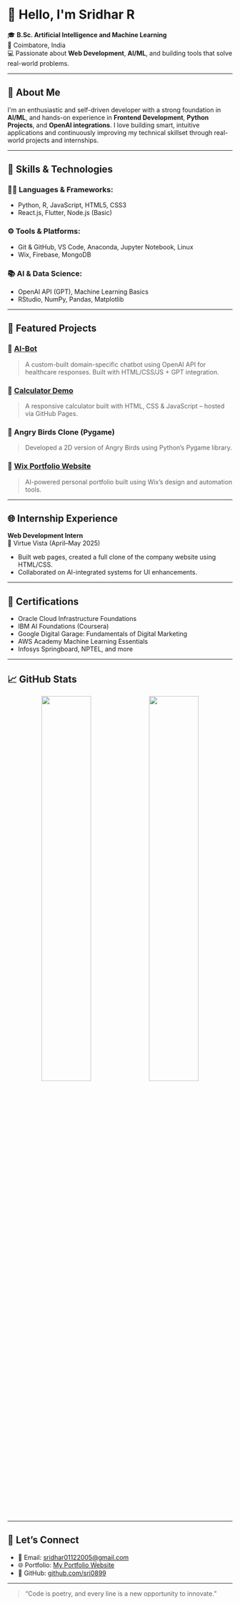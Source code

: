 # 👋 Hello, I'm Sridhar R

🎓 **B.Sc. Artificial Intelligence and Machine Learning**  
📍 Coimbatore, India  
💻 Passionate about **Web Development**, **AI/ML**, and building tools that solve real-world problems.

---

## 🚀 About Me

I'm an enthusiastic and self-driven developer with a strong foundation in **AI/ML**, and hands-on experience in **Frontend Development**, **Python Projects**, and **OpenAI integrations**. I love building smart, intuitive applications and continuously improving my technical skillset through real-world projects and internships.

---

## 🧠 Skills & Technologies

### 👨‍💻 Languages & Frameworks:
- Python, R, JavaScript, HTML5, CSS3
- React.js, Flutter, Node.js (Basic)

### ⚙️ Tools & Platforms:
- Git & GitHub, VS Code, Anaconda, Jupyter Notebook, Linux
- Wix, Firebase, MongoDB

### 📚 AI & Data Science:
- OpenAI API (GPT), Machine Learning Basics
- RStudio, NumPy, Pandas, Matplotlib

---

## 💼 Featured Projects

### 🔹 [AI-Bot](https://github.com/sri0899/Ai-Bot.git)
> A custom-built domain-specific chatbot using OpenAI API for healthcare responses. Built with HTML/CSS/JS + GPT integration.

### 🔹 [Calculator Demo](https://sri0899.github.io/calculator-demo/)
> A responsive calculator built with HTML, CSS & JavaScript – hosted via GitHub Pages.

### 🔹 Angry Birds Clone (Pygame)
> Developed a 2D version of Angry Birds using Python’s Pygame library.

### 🔹 [Wix Portfolio Website](https://crazysri619.wixsite.com/sridhar-1)
> AI-powered personal portfolio built using Wix’s design and automation tools.

---

## 🌐 Internship Experience

**Web Development Intern**  
📍 Virtue Vista (April–May 2025)  
- Built web pages, created a full clone of the company website using HTML/CSS.
- Collaborated on AI-integrated systems for UI enhancements.

---

## 📜 Certifications

- Oracle Cloud Infrastructure Foundations
- IBM AI Foundations (Coursera)
- Google Digital Garage: Fundamentals of Digital Marketing
- AWS Academy Machine Learning Essentials
- Infosys Springboard, NPTEL, and more

---

## 📈 GitHub Stats

<p align="center">
  <img src="https://github-readme-stats.vercel.app/api?username=sri0899&show_icons=true&theme=radical" width="47%"/>
  <img src="https://github-readme-streak-stats.herokuapp.com?user=sri0899&theme=dark&hide_border=false" width="47%"/>
</p>

---

## 🤝 Let’s Connect

- 📧 Email: [sridhar01122005@gmail.com](mailto:sridhar01122005@gmail.com)  
- 🌐 Portfolio: [My Portfolio Website](https://crazysri619.wixsite.com/sridhar-1)  
- 🔗 GitHub: [github.com/sri0899](https://github.com/sri0899)

---

> “Code is poetry, and every line is a new opportunity to innovate.”

